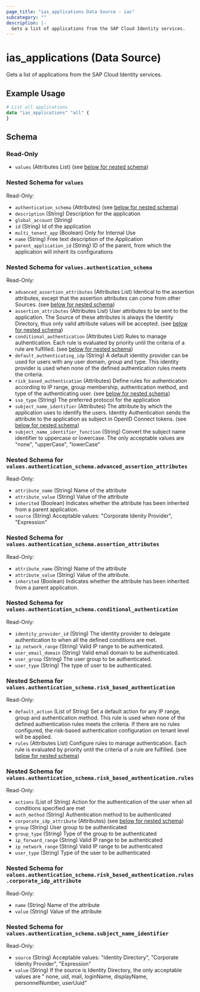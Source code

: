 ```yaml
---
page_title: "ias_applications Data Source - ias"
subcategory: ""
description: |-
  Gets a list of applications from the SAP Cloud Identity services.
---
```


# ias_applications (Data Source)

Gets a list of applications from the SAP Cloud Identity services.

## Example Usage

```terraform
# List all applications
data "ias_applications" "all" {
}
```

<!-- schema generated by tfplugindocs -->
## Schema

### Read-Only

- `values` (Attributes List) (see [below for nested schema](#nestedatt--values))

<a id="nestedatt--values"></a>
### Nested Schema for `values`

Read-Only:

- `authentication_schema` (Attributes) (see [below for nested schema](#nestedatt--values--authentication_schema))
- `description` (String) Description for the application
- `global_account` (String)
- `id` (String) Id of the application
- `multi_tenant_app` (Boolean) Only for Internal Use
- `name` (String) Free text description of the Application
- `parent_application_id` (String) ID of the parent, from which the application will inherit its configurations

<a id="nestedatt--values--authentication_schema"></a>
### Nested Schema for `values.authentication_schema`

Read-Only:

- `advanced_assertion_attributes` (Attributes List) Identical to the assertion attributes, except that the assertion attributes can come from other Sources. (see [below for nested schema](#nestedatt--values--authentication_schema--advanced_assertion_attributes))
- `assertion_attributes` (Attributes List) User attributes to be sent to the application. The Source of these attributes is always the Identity Directory, thus only valid attribute values will be accepted. (see [below for nested schema](#nestedatt--values--authentication_schema--assertion_attributes))
- `conditional_authentication` (Attributes List) Rules to manage authentication. Each rule is evaluated by priority until the criteria of a rule are fulfilled. (see [below for nested schema](#nestedatt--values--authentication_schema--conditional_authentication))
- `default_authenticating_idp` (String) A default identity provider can be used for users with any user domain, group and type. This identity provider is used when none of the defined authentication rules meets the criteria.
- `risk_based_authentication` (Attributes) Define rules for authentication according to IP range, group membership, authentication method, and type of the authenticating user. (see [below for nested schema](#nestedatt--values--authentication_schema--risk_based_authentication))
- `sso_type` (String) The preferred protocol for the application
- `subject_name_identifier` (Attributes) The attribute by which the application uses to identify the users. Identity Authentication sends the attribute to the application as subject in OpenID Connect tokens. (see [below for nested schema](#nestedatt--values--authentication_schema--subject_name_identifier))
- `subject_name_identifier_function` (String) Convert the subject name identifier to uppercase or lowercase. The only acceptable values are "none", "upperCase", "lowerCase"

<a id="nestedatt--values--authentication_schema--advanced_assertion_attributes"></a>
### Nested Schema for `values.authentication_schema.advanced_assertion_attributes`

Read-Only:

- `attribute_name` (String) Name of the attribute
- `attribute_value` (String) Value of the attribute
- `inherited` (Boolean) Indicates whether the attribute has been inherited from a parent application.
- `source` (String) Acceptable values: "Corporate Idenity Provider", "Expression"


<a id="nestedatt--values--authentication_schema--assertion_attributes"></a>
### Nested Schema for `values.authentication_schema.assertion_attributes`

Read-Only:

- `attribute_name` (String) Name of the attribute
- `attribute_value` (String) Value of the attribute.
- `inherited` (Boolean) Indicates whether the attribute has been inherited from a parent application.


<a id="nestedatt--values--authentication_schema--conditional_authentication"></a>
### Nested Schema for `values.authentication_schema.conditional_authentication`

Read-Only:

- `identity_provider_id` (String) The identity provider to delegate authentication to when all the defined conditions are met.
- `ip_network_range` (String) Valid IP range to be authenticated.
- `user_email_domain` (String) Valid email domain to be authenticated.
- `user_group` (String) The user group to be authenticated.
- `user_type` (String) The type of user to be authenticated.


<a id="nestedatt--values--authentication_schema--risk_based_authentication"></a>
### Nested Schema for `values.authentication_schema.risk_based_authentication`

Read-Only:

- `default_action` (List of String) Set a default action for any IP range, group and authentication method. This rule is used when none of the defined authentication rules meets the criteria. If there are no rules configured, the risk-based authentication configuration on tenant level will be applied.
- `rules` (Attributes List) Configure rules to manage authentication. Each rule is evaluated by priority until the criteria of a rule are fulfilled. (see [below for nested schema](#nestedatt--values--authentication_schema--risk_based_authentication--rules))

<a id="nestedatt--values--authentication_schema--risk_based_authentication--rules"></a>
### Nested Schema for `values.authentication_schema.risk_based_authentication.rules`

Read-Only:

- `actions` (List of String) Action for the authentication of the user when all conditions specified are met
- `auth_method` (String) Authentication method to be authenticated
- `corporate_idp_attribute` (Attributes) (see [below for nested schema](#nestedatt--values--authentication_schema--risk_based_authentication--rules--corporate_idp_attribute))
- `group` (String) User group to be authenticated
- `group_type` (String) Type of the group to be authenticated
- `ip_forward_range` (String) Valid IP range to be authenticated
- `ip_network_range` (String) Valid IP range to be authenticated
- `user_type` (String) Type of the user to be authenticated

<a id="nestedatt--values--authentication_schema--risk_based_authentication--rules--corporate_idp_attribute"></a>
### Nested Schema for `values.authentication_schema.risk_based_authentication.rules.corporate_idp_attribute`

Read-Only:

- `name` (String) Name of the attribute
- `value` (String) Value of the attribute




<a id="nestedatt--values--authentication_schema--subject_name_identifier"></a>
### Nested Schema for `values.authentication_schema.subject_name_identifier`

Read-Only:

- `source` (String) Acceptable values: "Identity Directory", "Corporate Idenity Provider", "Expression"
- `value` (String) If the source is Identity Directory, the only acceptable values are " none, uid, mail, loginName, displayName, personnelNumber, userUuid"